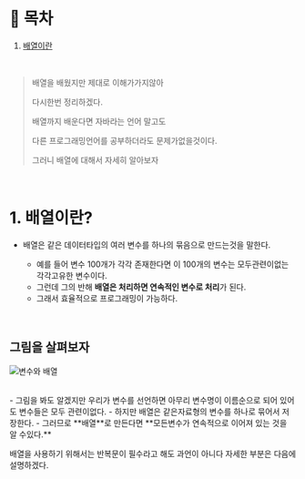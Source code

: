 # 🔖 목차
1. [배열이란](#1-배열이란?)<br/>



<br/>

> 배열을 배웠지만 제대로 이해가가지않아
>  
> 다시한번 정리하겠다. 
> 
> 배열까지 배운다면 자바라는 언어 말고도 
> 
> 다른 프로그래밍언어를 공부하더라도 문제가없을것이다.
> 
> 그러니 배열에 대해서 자세히 알아보자

<br/>

 # 1. 배열이란?
 - 배열은 같은 데이터타입의 여러 변수를 하나의 묶음으로 만드는것을 말한다.


   - 예를 들어 변수 100개가 각각 존재한다면 이 100개의 변수는 모두관련이없는 각각고유한 변수이다.
   - 그런데 그의 반해 **배열은 처리하면 연속적인 변수로 처리**가 된다. 
   - 그래서 효율적으로 프로그래밍이 가능하다.

<br/>

## 그림을 살펴보자


   ![변수와 배열](https://blog.kakaocdn.net/dn/FZQWf/btq8L8PuMUf/SXs3ak9TtlsrKg9BeAl7vK/img.png)
   
<br/>
- 그림을 봐도 알겠지만 우리가 변수를 선언하면 아무리 변수명이 이름순으로 되어 있어도 변수들은 모두 관련이없다.
- 하지만 배열은 같은자료형의 변수를 하나로 묶어서 저장한다.
- 그러므로 **배열**로 만든다면 **모든변수가 연속적으로 이어져 있는 것을 알 수있다.**

<br/>

 배열을 사용하기 위해서는 반복문이 필수라고 해도 과언이 아니다
 자세한 부분은 다음에 설명하겠다.
 


 



